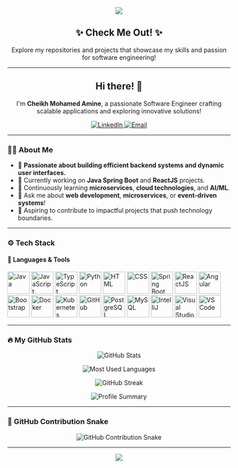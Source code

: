 <!-- Header -->
<p align="center">
  <img src="https://capsule-render.vercel.app/api?type=waving&color=gradient&height=150&section=header&text=Welcome%20to%20My%20GitHub!&fontSize=40&fontAlignY=30&fontColor=white"/>
</p>

<!-- Check Me Out -->
<h2 align="center">✨ Check Me Out! ✨</h2>
<p align="center">
  Explore my repositories and projects that showcase my skills and passion for software engineering!
</p>

---

<!-- Introduction -->
<h2 align="center">Hi there! 👋</h2>
<p align="center">
  I'm <strong>Cheikh Mohamed Amine</strong>, a passionate Software Engineer crafting scalable applications and exploring innovative solutions!
</p>

<!-- Social Links -->
<p align="center">
  <a href="https://www.linkedin.com/in/mohamed-amine-cheikh" target="_blank">
    <img src="https://img.shields.io/badge/LinkedIn-0077B5?style=for-the-badge&logo=linkedin&logoColor=white" alt="LinkedIn">
  </a>
  <a href="mailto:youremail@example.com">
    <img src="https://img.shields.io/badge/Email-D14836?style=for-the-badge&logo=gmail&logoColor=white" alt="Email">
  </a>
</p>

---

<!-- About Me -->
### 🧑‍💻 About Me

- 🌟 **Passionate about building efficient backend systems and dynamic user interfaces.**
- 🔭 Currently working on **Java Spring Boot** and **ReactJS** projects.
- 🌱 Continuously learning **microservices**, **cloud technologies**, and **AI/ML**.
- 💬 Ask me about **web development**, **microservices**, or **event-driven systems**!
- 🚀 Aspiring to contribute to impactful projects that push technology boundaries.

---

<!-- Skills Section -->
### ⚙️ Tech Stack

#### 🚀 Languages & Tools
<p align="left">
  <!-- Languages -->
  <img src="https://cdn.jsdelivr.net/gh/devicons/devicon/icons/java/java-original.svg" alt="Java" width="50" height="50"/>
  <img src="https://cdn.jsdelivr.net/gh/devicons/devicon/icons/javascript/javascript-original.svg" alt="JavaScript" width="50" height="50"/>
  <img src="https://cdn.jsdelivr.net/gh/devicons/devicon/icons/typescript/typescript-original.svg" alt="TypeScript" width="50" height="50"/>
  <img src="https://cdn.jsdelivr.net/gh/devicons/devicon/icons/python/python-original.svg" alt="Python" width="50" height="50"/>
  <img src="https://cdn.jsdelivr.net/gh/devicons/devicon/icons/html5/html5-original.svg" alt="HTML" width="50" height="50"/>
  <img src="https://cdn.jsdelivr.net/gh/devicons/devicon/icons/css3/css3-original.svg" alt="CSS" width="50" height="50"/>
  
  <!-- Frameworks -->
  <img src="https://cdn.jsdelivr.net/gh/devicons/devicon/icons/spring/spring-original.svg" alt="Spring Boot" width="50" height="50"/>
  <img src="https://cdn.jsdelivr.net/gh/devicons/devicon/icons/react/react-original.svg" alt="ReactJS" width="50" height="50"/>
  <img src="https://cdn.jsdelivr.net/gh/devicons/devicon/icons/angularjs/angularjs-original.svg" alt="Angular" width="50" height="50"/>
  <img src="https://cdn.jsdelivr.net/gh/devicons/devicon/icons/bootstrap/bootstrap-original.svg" alt="Bootstrap" width="50" height="50"/>

  <!-- Tools -->
  <img src="https://cdn.jsdelivr.net/gh/devicons/devicon/icons/docker/docker-original.svg" alt="Docker" width="50" height="50"/>
  <img src="https://cdn.jsdelivr.net/gh/devicons/devicon/icons/kubernetes/kubernetes-plain.svg" alt="Kubernetes" width="50" height="50"/>
  <img src="https://cdn.jsdelivr.net/gh/devicons/devicon/icons/github/github-original.svg" alt="GitHub" width="50" height="50"/>
  <img src="https://cdn.jsdelivr.net/gh/devicons/devicon/icons/postgresql/postgresql-original.svg" alt="PostgreSQL" width="50" height="50"/>
  <img src="https://cdn.jsdelivr.net/gh/devicons/devicon/icons/mysql/mysql-original.svg" alt="MySQL" width="50" height="50"/>

  <!-- IDEs -->
  <img src="https://cdn.jsdelivr.net/gh/devicons/devicon/icons/intellij/intellij-original.svg" alt="IntelliJ" width="50" height="50"/>
  <img src="https://cdn.jsdelivr.net/gh/devicons/devicon/icons/visualstudio/visualstudio-plain.svg" alt="Visual Studio" width="50" height="50"/>
  <img src="https://cdn.jsdelivr.net/gh/devicons/devicon/icons/vscode/vscode-original.svg" alt="VS Code" width="50" height="50"/>
</p>

---

<!-- Animations -->
### 🔥 My GitHub Stats
<p align="center">
  <img src="https://github-readme-stats.vercel.app/api?username=medaminecheikh&show_icons=true&theme=radical" alt="GitHub Stats"/>
</p>

<p align="center">
  <img src="https://github-readme-stats.vercel.app/api/top-langs/?username=medaminecheikh&layout=compact&theme=radical" alt="Most Used Languages"/>
</p>

<p align="center">
  <img src="https://github-readme-streak-stats.herokuapp.com/?user=medaminecheikh&theme=radical" alt="GitHub Streak"/>
</p>

<p align="center">
  <img src="https://github-profile-summary-cards.vercel.app/api/cards/profile-details?username=medaminecheikh&theme=radical" alt="Profile Summary"/>
</p>

---

### 🐍 GitHub Contribution Snake

<p align="center">
  <img src="https://github.com/medaminecheikh/medaminecheikh/blob/output/github-contribution-grid-snake.svg" alt="GitHub Contribution Snake" />
</p>


---

<!-- Footer -->
<p align="center">
  <img src="https://capsule-render.vercel.app/api?section=footer&type=waving&color=gradient&height=100"/>
</p>
